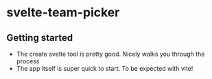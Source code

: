 # svelte-team-picker

## Getting started

- The create svelte tool is pretty good. Nicely walks you through the process
- The app itself is super quick to start. To be expected with vite!
